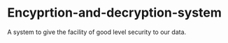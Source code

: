 # Encyprtion-and-decryption-system
A system to give the facility of good level security to our data.
